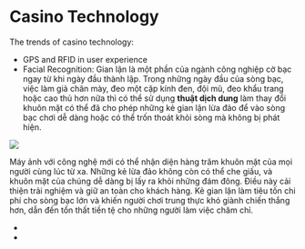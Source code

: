 # Casino Technology
The trends of casino technology:
+ GPS and RFID in user experience
+ Facial Recognition: Gian lận là một phần của ngành công nghiệp cờ bạc ngay từ khi ngày đầu thành lập. Trong những ngày đầu của sòng bạc, việc làm giả chân mày, đeo một cặp kính đen, đội mũ, đeo khẩu trang hoặc cao thủ hơn nữa thì có thể sử dụng **thuật dịch dung** làm thay đổi khuôn mặt có thể đã cho phép những kẻ gian lận lừa đảo để vào sòng bạc chơi dễ dàng hoặc có thể trốn thoát khỏi sòng mà không bị phát hiện.

![](http://s3img.vcdn.vn/123phim/2016/01/bon-ong-hoang-phong-ve-cung-xuat-hien-trong-bom-tan-tet-than-tai-3-14531873648147.jpg)

Máy ảnh với công nghệ mới có thể nhận diện hàng trăm khuôn mặt của mọi người cùng lúc từ xa. Những kẻ lừa đảo không còn có thể che giấu, và khuôn mặt của chúng dễ dàng bị lấy ra khỏi những đám đông. Điều này cải thiện trải nghiệm và giữ an toàn cho khách hàng. Kẻ gian lận làm tiêu tốn chi phí cho sòng bạc lớn và khiến người chơi trung thực khó giành chiến thắng hơn, dẫn đến tổn thất tiền tệ cho những người làm việc chăm chỉ.



+
+

